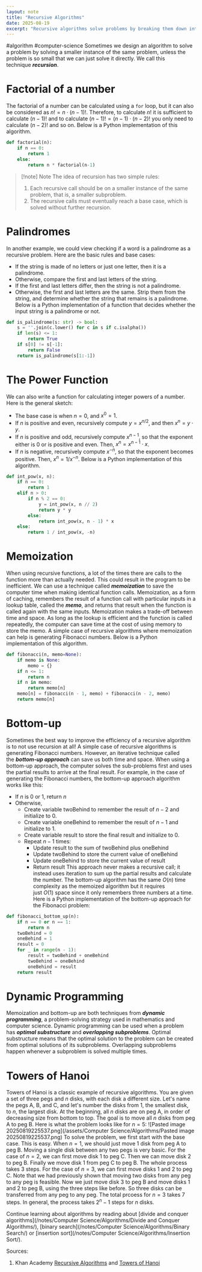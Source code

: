 ```yaml
---
layout: note
title: "Recursive Algorithms"
date: 2025-08-19
excerpt: "Recursive algorithms solve problems by breaking them down into smaller instances of the same problem, allowing for efficient solutions."
---
```


#algorithm #computer-science 
Sometimes we design an algorithm to solve a problem by solving a smaller instance of the same problem, unless the problem is so small that we can just solve it directly. We call this technique _**recursion**_.
# Factorial of a number
The factorial of a number can be calculated using a `for` loop, but it can also be considered as $n!  = n \cdot (n - 1)!$. Therefore, to calculate $n!$ it is sufficient to calculate $(n - 1)!$ and to calculate $(n - 1)! = (n - 1) \cdot (n - 2)!$ you only need to calculate $(n - 2)!$ and so on. Below is a Python implementation of this algorithm.
```python fold title:factorial
def factorial(n):
    if n == 0:
        return 1
    else:
        return n * factorial(n-1)
```

>[!note] Note
>The idea of recursion has two simple rules:
>1. Each recursive call should be on a smaller instance of the same problem, that is, a smaller subproblem.
>2. The recursive calls must eventually reach a base case, which is solved without further recursion.

# Palindromes
In another example, we could view checking if a word is a palindrome as a recursive problem. Here are the basic rules and base cases:
- If the string is made of no letters or just one letter, then it is a palindrome.
- Otherwise, compare the first and last letters of the string.
- If the first and last letters differ, then the string is not a palindrome.
- Otherwise, the first and last letters are the same. Strip them from the string, and determine whether the string that remains is a palindrome.
Below is a Python implementation of a function that decides whether the input string is a palindrome or not.
```python fold title:palindrome
def is_palindrome(s: str) -> bool:
    s = ''.join(c.lower() for c in s if c.isalpha())
    if len(s) <= 1:
        return True
    if s[0] != s[-1]:
        return False
    return is_palindrome(s[1:-1])
```

# The Power Function
We can also write a function for calculating integer powers of a number. Here is the general sketch:
- The base case is when $n = 0$, and $x^0 = 1$.
- If $n$ is positive and even, recursively compute $y = x^{n/2}$, and then $x^n = y \cdot y$.
- If $n$ is positive and odd, recursively compute $x^{n-1}$, so that the exponent either is 0 or is positive and even. Then, $x^n = x^{n-1} \cdot x$.
- If $n$ is negative, recursively compute $x^{-n}$, so that the exponent becomes positive. Then, $x^n = 1 / x^{-n}$.
Below is a Python implementation of this algorithm.
```python fold title:'power function'
def int_pow(x, n):
    if n == 0:
        return 1
    elif n > 0:
        if n % 2 == 0:
            y = int_pow(x, n // 2)
            return y * y
        else:
            return int_pow(x, n - 1) * x
    else:
        return 1 / int_pow(x, -n)
```

# Memoization
When using recursive functions, a lot of the times there are calls to the function more than actually needed. This could result in the program to be inefficient. We can use a technique called _**memoization**_ to save the computer time when making identical function calls. Memoization, as a form of caching, remembers the result of a function call with particular inputs in a lookup table, called the _**memo**_, and returns that result when the function is called again with the same inputs. Memoization makes a trade-off between time and space. As long as the lookup is efficient and the function is called repeatedly, the computer can save time at the cost of using memory to store the memo.
A simple case of recursive algorithms where memoization can help is generating Fibonacci numbers. Below is a Python implementation of this algorithm.
```python fold title:"Fibonacci with memoization"
def fibonacci(n, memo=None):
    if memo is None:
        memo = {}
    if n <= 1:
        return n
    if n in memo:
        return memo[n]
    memo[n] = fibonacci(n - 1, memo) + fibonacci(n - 2, memo)
    return memo[n]
```

# Bottom-up
Sometimes the best way to improve the efficiency of a recursive algorithm is to not use recursion at all!
A simple case of recursive algorithms is generating Fibonacci numbers. However, an iterative technique called the _**bottom-up approach**_ can save us both time and space. When using a bottom-up approach, the computer solves the sub-problems first and uses the partial results to arrive at the final result. 
For example, in the case of generating the Fibonacci numbers, the bottom-up approach algorithm works like this:
- If $n$ is 0 or 1, return $n$
- Otherwise,
    - Create variable $\text{twoBehind}$ to remember the result of $n - 2$ and initialize to $0$.
    - Create variable $\text{oneBehind}$ to remember the result of $n - 1$ and initialize to $1$.
    - Create variable $\text{result}$ to store the final result and initialize to $0$.
    - Repeat $n - 1$ times:
        - Update $\text{result}$ to the sum of $\text{twoBehind}$ plus $\text{oneBehind}$
        - Update $\text{twoBehind}$ to store the current value of $\text{oneBehind}$
        - Update $\text{oneBehind}$ to store the current value of $\text{result}$
        - Return $\text{result}$
This approach never makes a recursive call; it instead uses iteration to sum up the partial results and calculate the number. The bottom-up algorithm has the same $O(n)$ time complexity as the memoized algorithm but it requires just $O(1)$ space since it only remembers three numbers at a time.
Here is a Python implementation of the bottom-up approach for the Fibonacci problem:
```python fold title:'Fibonacci bottom-up'
def fibonacci_bottom_up(n):
    if n == 0 or n == 1:
        return n
    twoBehind = 0
    oneBehind = 1
    result = 0
    for _ in range(n - 1):
        result = twoBehind + oneBehind
        twoBehind = oneBehind
        oneBehind = result
    return result
```

# Dynamic Programming
Memoization and bottom-up are both techniques from _**dynamic programming**_, a problem-solving strategy used in mathematics and computer science.
Dynamic programming can be used when a problem has _**optimal substructure**_ and _**overlapping subproblems**_. Optimal substructure means that the optimal solution to the problem can be created from optimal solutions of its subproblems. Overlapping subproblems happen whenever a subproblem is solved multiple times.

# Towers of Hanoi
Towers of Hanoi is a classic example of recursive algorithms.
You are given a set of three pegs and $n$ disks, with each disk a different size. Let's name the pegs A, B, and C, and let's number the disks from $1$, the smallest disk, to $n$, the largest disk. At the beginning, all $n$ disks are on peg A, in order of decreasing size from bottom to top. The goal is to move all $n$ disks from peg A to peg B. Here is what the problem looks like for $n = 5$:
![Pasted image 20250819225537.png](/assets/Computer Science/Algorithms/Pasted image 20250819225537.png)
To solve the problem, we first start with the base case. This is easy. When $n = 1$, we should just move $1$ disk from peg A to peg B. Moving a single disk between any two pegs is very basic. For the case of $n = 2$, we can first move disk $1$ to peg C. Then we can move disk $2$ to peg B. Finally we move disk $1$ from peg C to peg B. The whole process takes $3$ steps.
For the case of $n = 3$, we can first move disks $1$ and $2$ to peg C. Note that we had previously shown that moving two disks from any peg to any peg is feasible. Now we just move disk $3$ to peg B and move disks $1$ and $2$ to peg B, using the three steps like before. So three disks can be transferred from any peg to any peg. The total prcoess for $n = 3$ takes $7$  steps. 
In general, the process takes $2^n - 1$ steps for $n$ disks.

Continue learning about algorithms by reading about [divide and conquer algorithms](/notes/Computer Science/Algorithms/Divide and Conquer Algorithms/), [binary search](/notes/Computer Science/Algorithms/Binary Search/) or [insertion sort](/notes/Computer Science/Algorithms/Insertion Sort/). 

Sources:
1. Khan Academy [Recursive Algorithms](https://www.khanacademy.org/computing/computer-science/algorithms/recursive-algorithms/a/recursion) and [Towers of Hanoi](https://www.khanacademy.org/computing/computer-science/algorithms/towers-of-hanoi/a/towers-of-hanoi)